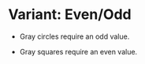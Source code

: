 # Variant: Even/Odd

<!-- %% svg-grid: left -->


* Gray circles require an odd value.

* Gray squares require an even value.
